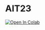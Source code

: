 # AIT23

<a target="_blank" href="https://colab.research.google.com/github/CPeti/AIT23">
  <img src="https://colab.research.google.com/assets/colab-badge.svg" alt="Open In Colab"/>
</a>
